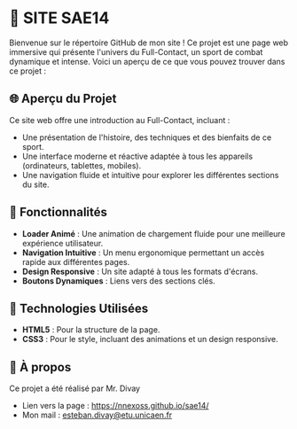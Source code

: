 # 🥊 SITE SAE14

Bienvenue sur le répertoire GitHub de mon site ! Ce projet est une page web immersive qui présente l'univers du Full-Contact, un sport de combat dynamique et intense. Voici un aperçu de ce que vous pouvez trouver dans ce projet :

## 🌐 Aperçu du Projet

Ce site web offre une introduction au Full-Contact, incluant :
- Une présentation de l'histoire, des techniques et des bienfaits de ce sport.
- Une interface moderne et réactive adaptée à tous les appareils (ordinateurs, tablettes, mobiles).
- Une navigation fluide et intuitive pour explorer les différentes sections du site.

## 🎨 Fonctionnalités
- **Loader Animé** : Une animation de chargement fluide pour une meilleure expérience utilisateur.
- **Navigation Intuitive** : Un menu ergonomique permettant un accès rapide aux différentes pages.
- **Design Responsive** : Un site adapté à tous les formats d'écrans.
- **Boutons Dynamiques** : Liens vers des sections clés.

## 🔧 Technologies Utilisées
- **HTML5** : Pour la structure de la page.
- **CSS3** : Pour le style, incluant des animations et un design responsive.

## 📝 À propos

Ce projet a été réalisé par Mr. Divay

- Lien vers la page : https://nnexoss.github.io/sae14/
- Mon mail : esteban.divay@etu.unicaen.fr
